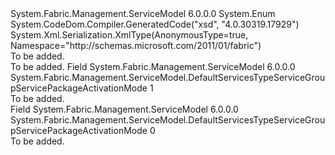 <Type Name="DefaultServicesTypeServiceGroupServicePackageActivationMode" FullName="System.Fabric.Management.ServiceModel.DefaultServicesTypeServiceGroupServicePackageActivationMode">
  <TypeSignature Language="C#" Value="public enum DefaultServicesTypeServiceGroupServicePackageActivationMode" />
  <TypeSignature Language="ILAsm" Value=".class public auto ansi sealed DefaultServicesTypeServiceGroupServicePackageActivationMode extends System.Enum" />
  <TypeSignature Language="DocId" Value="T:System.Fabric.Management.ServiceModel.DefaultServicesTypeServiceGroupServicePackageActivationMode" />
  <TypeSignature Language="VB.NET" Value="Public Enum DefaultServicesTypeServiceGroupServicePackageActivationMode" />
  <TypeSignature Language="F#" Value="type DefaultServicesTypeServiceGroupServicePackageActivationMode = " />
  <AssemblyInfo>
    <AssemblyName>System.Fabric.Management.ServiceModel</AssemblyName>
    <AssemblyVersion>6.0.0.0</AssemblyVersion>
  </AssemblyInfo>
  <Base>
    <BaseTypeName>System.Enum</BaseTypeName>
  </Base>
  <Attributes>
    <Attribute>
      <AttributeName>System.CodeDom.Compiler.GeneratedCode("xsd", "4.0.30319.17929")</AttributeName>
    </Attribute>
    <Attribute>
      <AttributeName>System.Xml.Serialization.XmlType(AnonymousType=true, Namespace="http://schemas.microsoft.com/2011/01/fabric")</AttributeName>
    </Attribute>
  </Attributes>
  <Docs>
    <summary>To be added.</summary>
    <remarks>To be added.</remarks>
  </Docs>
  <Members>
    <Member MemberName="ExclusiveProcess">
      <MemberSignature Language="C#" Value="ExclusiveProcess" />
      <MemberSignature Language="ILAsm" Value=".field public static literal valuetype System.Fabric.Management.ServiceModel.DefaultServicesTypeServiceGroupServicePackageActivationMode ExclusiveProcess = int32(1)" />
      <MemberSignature Language="DocId" Value="F:System.Fabric.Management.ServiceModel.DefaultServicesTypeServiceGroupServicePackageActivationMode.ExclusiveProcess" />
      <MemberSignature Language="VB.NET" Value="ExclusiveProcess" />
      <MemberSignature Language="F#" Value="ExclusiveProcess = 1" Usage="System.Fabric.Management.ServiceModel.DefaultServicesTypeServiceGroupServicePackageActivationMode.ExclusiveProcess" />
      <MemberType>Field</MemberType>
      <AssemblyInfo>
        <AssemblyName>System.Fabric.Management.ServiceModel</AssemblyName>
        <AssemblyVersion>6.0.0.0</AssemblyVersion>
      </AssemblyInfo>
      <ReturnValue>
        <ReturnType>System.Fabric.Management.ServiceModel.DefaultServicesTypeServiceGroupServicePackageActivationMode</ReturnType>
      </ReturnValue>
      <MemberValue>1</MemberValue>
      <Docs>
        <summary>To be added.</summary>
      </Docs>
    </Member>
    <Member MemberName="SharedProcess">
      <MemberSignature Language="C#" Value="SharedProcess" />
      <MemberSignature Language="ILAsm" Value=".field public static literal valuetype System.Fabric.Management.ServiceModel.DefaultServicesTypeServiceGroupServicePackageActivationMode SharedProcess = int32(0)" />
      <MemberSignature Language="DocId" Value="F:System.Fabric.Management.ServiceModel.DefaultServicesTypeServiceGroupServicePackageActivationMode.SharedProcess" />
      <MemberSignature Language="VB.NET" Value="SharedProcess" />
      <MemberSignature Language="F#" Value="SharedProcess = 0" Usage="System.Fabric.Management.ServiceModel.DefaultServicesTypeServiceGroupServicePackageActivationMode.SharedProcess" />
      <MemberType>Field</MemberType>
      <AssemblyInfo>
        <AssemblyName>System.Fabric.Management.ServiceModel</AssemblyName>
        <AssemblyVersion>6.0.0.0</AssemblyVersion>
      </AssemblyInfo>
      <ReturnValue>
        <ReturnType>System.Fabric.Management.ServiceModel.DefaultServicesTypeServiceGroupServicePackageActivationMode</ReturnType>
      </ReturnValue>
      <MemberValue>0</MemberValue>
      <Docs>
        <summary>To be added.</summary>
      </Docs>
    </Member>
  </Members>
</Type>